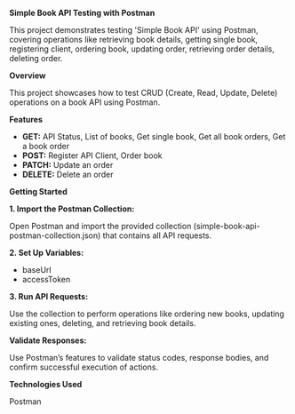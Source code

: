 **Simple Book API Testing with Postman** 

This project demonstrates testing 'Simple Book API' using Postman, covering operations like retrieving book details, getting single book, registering client, ordering book, updating order, retrieving order details, deleting order.

**Overview**

This project showcases how to test CRUD (Create, Read, Update, Delete) operations on a book API using Postman.

**Features**

- **GET:** API Status, List of books, Get single book, Get all book orders, Get a book order 
- **POST:** Register API Client, Order book
- **PATCH:** Update an order 
- **DELETE:** Delete an order

**Getting Started**

**1. Import the Postman Collection:**

Open Postman and import the provided collection (simple-book-api-postman-collection.json) that contains all API requests.

**2. Set Up Variables:**

- baseUrl
- accessToken

**3. Run API Requests:**
   
Use the collection to perform operations like ordering new books, updating existing ones, deleting, and retrieving book details.

**Validate Responses:**

Use Postman’s features to validate status codes, response bodies, and confirm successful execution of actions.

**Technologies Used**

Postman

